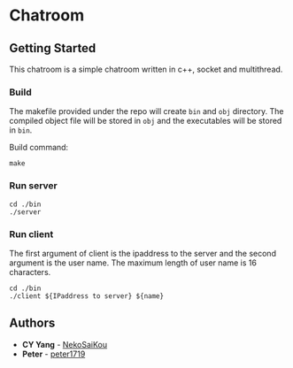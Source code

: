 # Chatroom

## Getting Started

This chatroom is a simple chatroom written in c++, socket and multithread. 

### Build

The makefile provided under the repo will create ```bin``` and ```obj``` directory. The compiled object file will be stored in ```obj``` and the executables will be stored in ```bin```.

Build command:
```
make
```

### Run server

```
cd ./bin
./server
```

### Run client

The first argument of client is the ipaddress to the server and the second argument is the user name. The maximum length of user name is 16 characters.
```
cd ./bin
./client ${IPaddress to server} ${name}
```

## Authors

* **CY Yang** - [NekoSaiKou](https://github.com/NekoSaiKou)
* **Peter**   - [peter1719](https://github.com/peter1719)
